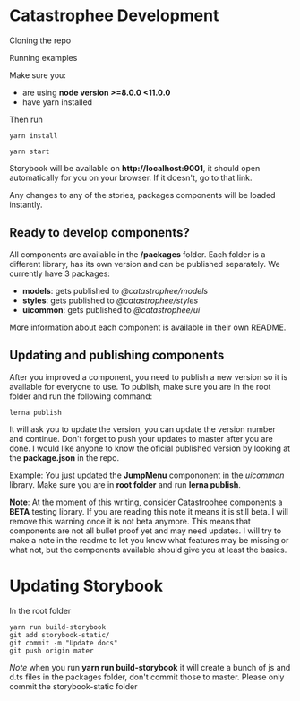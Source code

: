 # Catastrophee Development

Cloning the repo

Running examples

Make sure you:

- are using **node version >=8.0.0 <11.0.0**
- have yarn installed

Then run

```
yarn install
```

```
yarn start
```

Storybook will be available on **http://localhost:9001**, it should open automatically for you on your browser. If it doesn't, go to that link.

Any changes to any of the stories, packages components will be loaded instantly.

## Ready to develop components?

All components are available in the **/packages** folder. Each folder is a different library, has its own version and can be published separately.
We currently have 3 packages:

- **models**: gets published to _@catastrophee/models_
- **styles**: gets published to _@catastrophee/styles_
- **uicommon**: gets published to _@catastrophee/ui_

More information about each component is available in their own README.

## Updating and publishing components

After you improved a component, you need to publish a new version so it is available for everyone to use.
To publish, make sure you are in the root folder and run the following command:

```
lerna publish
```

It will ask you to update the version, you can update the version number and continue.
Don't forget to push your updates to master after you are done. I would like anyone to know the oficial published version by looking at the **package.json** in the repo.

Example: You just updated the **JumpMenu** compononent in the _uicommon_ library. Make sure you are in **root folder** and run **lerna publish**.

**Note**: At the moment of this writing, consider Catastrophee components a **BETA** testing library. If you are reading this note it means it is still beta. I will remove this warning once it is not beta anymore. This means that components are not all bullet proof yet and may need updates. I will try to make a note in the readme to let you know what features may be missing or what not, but the components available should give you at least the basics.

# Updating Storybook

In the root folder

```
yarn run build-storybook
git add storybook-static/
git commit -m "Update docs"
git push origin mater
```

_Note_ when you run **yarn run build-storybook** it will create a bunch of js and d.ts files in the packages folder, don't commit those to master. Please only commit the storybook-static folder

```

```
